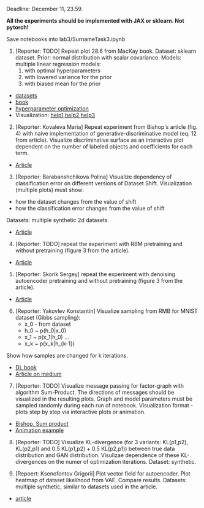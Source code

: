 Deadline: December 11, 23.59.

**All the experiments should be implemented with JAX or sklearn. Not pytorch!**

Save notebooks into lab3/SurnameTask3.ipynb

1. [Reporter: TODO] Repeat plot 28.6 from MacKay book. Dataset: sklearn dataset. 
    Prior: normal distribution with scalar covariance. Models: multiple linear regression models:
    1. with optimal hyperparameters
    2. with lowered variance for the prior 
    3. with biased mean for the prior
* [datasets](https://scikit-learn.org/stable/datasets/toy_dataset.html)
* [book](http://www.inference.org.uk/itprnn/book.pdf)
* [hyperparameter optimization](http://strijov.com/papers/HyperOptimizationEng.pdf)
* Visualization: [help1](https://matplotlib.org/stable/users/interactive.html),[help2](https://stackoverflow.com/questions/44329068/jupyter-notebook-interactive-plot-with-widgets),[help3](https://towardsdatascience.com/matplotlib-animations-in-jupyter-notebook-4422e4f0e389)


2.  [Reporter: Kovaleva Maria] Repeat experiment from Bishop's article (fig. 4) with naive implementation of generative-discriminative model (eq. 12 from article). Visualize discriminative surface as an interactive plot dependent on the number of labeled objects and coefficients for each term.
* [Article](https://www.microsoft.com/en-us/research/wp-content/uploads/2016/05/Bishop-Valencia-07.pdf)

3. [Reporter: Barabanshchikova Polina] Visualize dependency of classification error on different versions of Dataset Shift. Visualization (multiple plots) must show:
* how the dataset changes from the value of shift
* how the classification error changes from the value of shift

Datasets: multiple synthetic 2d datasets.

* [Article](https://rtg.cis.upenn.edu/cis700-2019/papers/dataset-shift/dataset-shift-terminology.pdf)

4. [Reporter: TODO] repeat the experiment with RBM pretraining and without pretraining  (figure 3 from the article).
* [Article](http://proceedings.mlr.press/v9/erhan10a/erhan10a.pdf)

5. [Reporter: Skorik Sergey]  repeat the experiment with denoising autoencoder pretraining and without pretraining  (figure 3 from the article). 
* [Article](http://proceedings.mlr.press/v9/erhan10a/erhan10a.pdf)

6. [Reporter: Yakovlev Konstantin] Visualize sampling from RMB  for MNIST dataset (Gibbs sampling):
	* x_0 - from dataset
	* h_0 ~ p(h_0|x_0)
	* x_1 ~ p(x_1|h_0)
	...
	* x_k ~ p(x_k|h_{k-1})
	
Show how samples are changed for k iterations.

* [DL book](https://www.deeplearningbook.org/contents/generative_models.html)
* [Article on medium](https://medium.com/datatype/restricted-boltzmann-machine-a-complete-analysis-part-3-contrastive-divergence-algorithm-3d06bbebb10c)

7. [Reporter: TODO] Visualize message passing for factor-graph with algorithm Sum-Product. The directions of messages should be visualized in the resulting plots.  Graph and model parameters must be sampled randomly during each run of notebook. Visualization format - plots step by step via interactive plots or animation. 
* [Bishop, Sum product](http://users.isr.ist.utl.pt/~wurmd/Livros/school/Bishop%20-%20Pattern%20Recognition%20And%20Machine%20Learning%20-%20Springer%20%202006.pdf)
* [Animation example](https://jckantor.github.io/CBE30338/A.03-Animation-in-Jupyter-Notebooks.html)


8. [Reporter: TODO] Visualize KL-divergence (for 3 variants: KL(p1,p2), KL(p2,p1) and 0.5 KL(p1,p2) + 0.5 KL(p2,p1)) between true data distribution and GAN distribution. Visulizae dependence of these KL-divergences on the numer of optimization iterations. Dataset: synthetic. 



9. [Repoert: Ksenofontov Grigorii] Plot vector field for autoencoder. Plot heatmap of dataset likelihood from VAE. Compare results. Datasets: multiple synthetic, similar to datasets used in the article.
* [article](https://jmlr.csail.mit.edu/papers/volume15/alain14a/alain14a.pdf)
